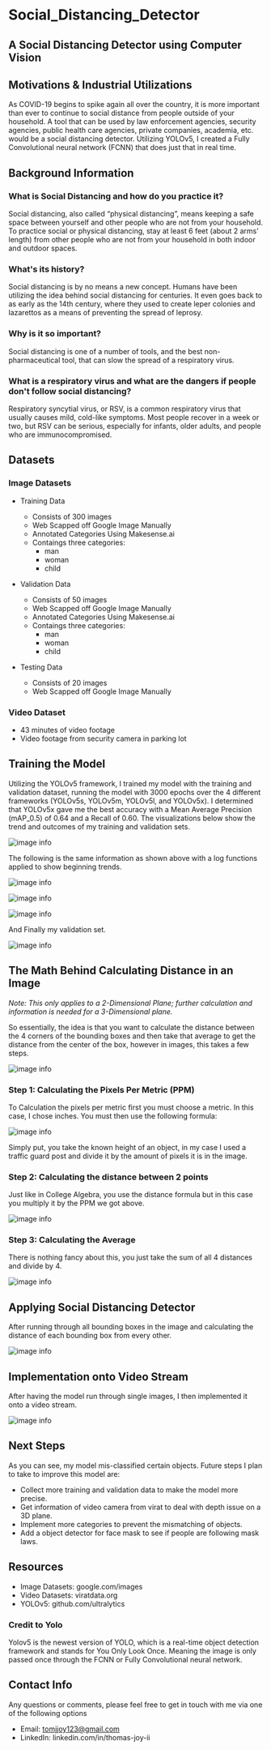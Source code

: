 # Social_Distancing_Detector
## A Social Distancing Detector using Computer Vision
## Motivations & Industrial Utilizations


As COVID-19 begins to spike again all over the country, it is more important than ever to continue to social distance from people outside of your household. A tool that can be used by law enforcement agencies, security agencies, public health care agencies, private companies, academia, etc. would be a social distancing detector. Utilizing YOLOv5, I created a Fully Convolutional neural network (FCNN) that does just that in real time. 


## Background Information
### What is Social Distancing and how do you practice it?

Social distancing, also called “physical distancing”, means keeping a safe space between yourself and other people who are not from your household. To practice social or physical distancing, stay at least 6 feet (about 2 arms’ length) from other people who are not from your household in both indoor and outdoor spaces.

### What's its history?

Social distancing is by no means a new concept. Humans have been utilizing the idea behind social distancing for centuries. It even goes back to as early as the 14th century, where they used to create leper colonies and lazarettos as a means of preventing the spread of leprosy.

### Why is it so important?

Social distancing is one of a number of tools, and the best non-pharmaceutical tool, that can slow the spread of a respiratory virus. 

### What is a respiratory virus and what are the dangers if people don't follow social distancing?

Respiratory syncytial virus, or RSV, is a common respiratory virus that usually causes mild, cold-like symptoms. Most people recover in a week or two, but RSV can be serious, especially for infants, older adults, and people who are immunocompromised.  


## Datasets

### Image Datasets
* Training Data
  * Consists of 300 images
  * Web Scapped off Google Image Manually
  * Annotated Categories Using Makesense.ai
  * Contaings three categories:
    * man
    * woman
    * child
    
* Validation Data
  * Consists of 50 images
  * Web Scapped off Google Image Manually
  * Annotated Categories Using Makesense.ai
  * Contaings three categories:
    * man
    * woman
    * child
    
* Testing Data
  * Consists of 20 images
  * Web Scapped off Google Image Manually
  
  
### Video Dataset
* 43 minutes of video footage
* Video footage from security camera in parking lot


## Training the Model

Utilizing the YOLOv5 framework, I trained my model with the training and validation dataset, running the model with 3000 epochs over the 4 different frameworks (YOLOv5s, YOLOv5m, YOLOv5l, and YOLOv5x). I determined that YOLOv5x gave me the best accuracy with a Mean Average Precision (mAP_0.5) of 0.64 and a Recall of 0.60. The visualizations below show the trend and outcomes of my training and validation sets.

![image info](img/metrics.png)

The following is the same information as shown above with a log functions applied to show beginning trends.

![image info](img/log_metrics.png)

![image info](img/media_images_Results_39004_0.png)

![image info](img/media_images_Results_39004_1.png)

And Finally my validation set.

![image info](img/media_images_Validation_38990_0.jpg)

## The Math Behind Calculating Distance in an Image

*Note: This only applies to a 2-Dimensional Plane; further calculation and information is needed for a 3-Dimensional plane.*

So essentially, the idea is that you want to calculate the distance between the 4 corners of the bounding boxes and then take that average to get the distance from the center of the box, however in images, this takes a few steps.

![image info](img/d_img.png)

### Step 1: Calculating the Pixels Per Metric (PPM)
To Calculation the pixels per metric first you must choose a metric. In this case, I chose inches. You must then use the following formula:

![image info](img/ppm2.png)

Simply put, you take the known height of an object, in my case I used a traffic guard post and divide it by the amount of pixels it is in the image.

### Step 2: Calculating the distance between 2 points

Just like in College Algebra, you use the distance formula but in this case you multiply it by the PPM we got above.

![image info](img/distance.png)

### Step 3: Calculating the Average

There is nothing fancy about this, you just take the sum of all 4 distances and divide by 4.

![image info](img/dbo.png)

## Applying Social Distancing Detector

After running through all bounding boxes in the image and calculating the distance of each bounding box from every other.

![image info](img/screenshot2.png)

## Implementation onto Video Stream

After having the model run through single images, I then implemented it onto a video stream.

![image info](img/present_gif.gif)

## Next Steps

As you can see, my model mis-classified certain objects. Future steps I plan to take to improve this model are:

* Collect more training and validation data to make the model more precise.
* Get information of video camera from virat to deal with depth issue on a 3D plane.
* Implement more categories to prevent the mismatching of objects.
* Add a object detector for face mask to see if people are following mask laws.

## Resources

* Image Datasets: google.com/images
* Video Datasets: viratdata.org
* YOLOv5: github.com/ultralytics

### Credit to Yolo
Yolov5 is the newest version of YOLO, which is a real-time object detection framework and stands for You Only Look Once. Meaning the image is only passed once through the FCNN or Fully Convolutional neural network.

## Contact Info
Any questions or comments, please feel free to get in touch with me via one of the following options
* Email: tomjjoy123@gmail.com
* LinkedIn: linkedin.com/in/thomas-joy-ii
